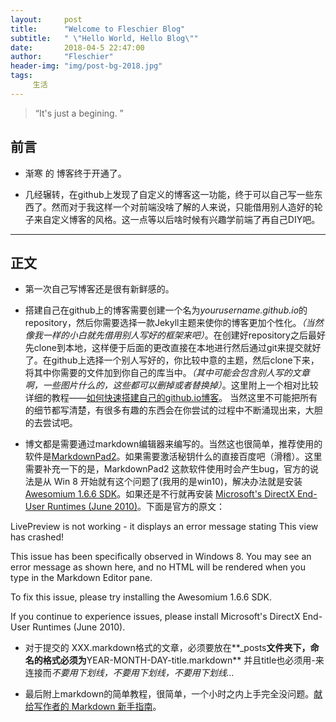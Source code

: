 ```yaml
---
layout:     post
title:      "Welcome to Fleschier Blog"
subtitle:   " \"Hello World, Hello Blog\""
date:       2018-04-5 22:47:00
author:     "Fleschier"
header-img: "img/post-bg-2018.jpg"
tags:
     生活
---
```


> “It's just a begining. ”


## 前言

- 渐寒 的 博客终于开通了。

- 几经辗转，在github上发现了自定义的博客这一功能，终于可以自己写一些东西了。然而对于我这样一个对前端没啥了解的人来说，只能借用别人造好的轮子来自定义博客的风格。这一点等以后啥时候有兴趣学前端了再自己DIY吧。

---

## 正文

- 第一次自己写博客还是很有新鲜感的。

- 搭建自己在github上的博客需要创建一个名为*yourusername.github.io*的repository，然后你需要选择一款Jekyll主题来使你的博客更加个性化。*（当然像我一样的小白就先借用别人写好的框架来吧）*。在创建好repository之后最好先clone到本地，这样便于后面的更改直接在本地进行然后通过git来提交就好了。在github上选择一个别人写好的，你比较中意的主题，然后clone下来，将其中你需要的文件加到你自己的库当中。*（其中可能会包含别人写的文章啊，一些图片什么的，这些都可以删掉或者替换掉）*。这里附上一个相对比较详细的教程——[如何快速搭建自己的github.io博客](https://blog.csdn.net/walkerhau/article/details/77394659?utm_source=debugrun&utm_medium=referral)。
当然这里不可能把所有的细节都写清楚，有很多有趣的东西会在你尝试的过程中不断涌现出来，大胆的去尝试吧。


- 博文都是需要通过markdown编辑器来编写的。当然这也很简单，推荐使用的软件是[MarkdownPad2](http://markdownpad.com/)。如果需要激活秘钥什么的直接百度吧（滑稽）。这里需要补充一下的是，MarkdownPad2 这款软件使用时会产生bug，官方的说法是从 Win 8 开始就有这个问题了(我用的是win10)，解决办法就是安装 [Awesomium 1.6.6 SDK](http://markdownpad.com/download/awesomium_v1.6.6_sdk_win.exe)。如果还是不行就再安装 [Microsoft's DirectX End-User Runtimes (June 2010)](http://www.microsoft.com/en-us/download/details.aspx?id=8109)。下面是官方的原文：
>
LivePreview is not working - it displays an error message stating This view has crashed!
>  
This issue has been specifically observed in Windows 8. You may see an error message as shown here, and no HTML will be rendered when you type in the Markdown Editor pane.
>
To fix this issue, please try installing the Awesomium 1.6.6 SDK.
>
If you continue to experience issues, please install Microsoft's DirectX End-User Runtimes (June 2010).

- 对于提交的 XXX.markdown格式的文章，必须要放在**_posts**文件夹下，命名的格式必须为**YEAR-MONTH-DAY-title.markdown**
并且title也必须用-来连接而*不要用下划线，不要用下划线，不要用下划线...*

- 最后附上markdown的简单教程，很简单，一个小时之内上手完全没问题。[献给写作者的 Markdown 新手指南](https://www.jianshu.com/p/q81RER)。